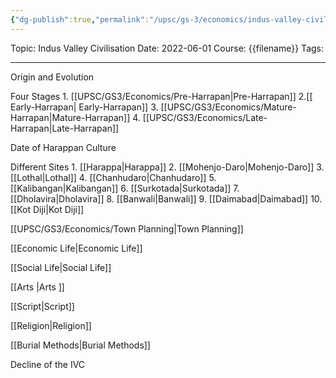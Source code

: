 ```yaml
---
{"dg-publish":true,"permalink":"/upsc/gs-3/economics/indus-valley-civilisation/","dgHomeLink":true,"dgPassFrontmatter":false}
---
```


Topic: Indus Valley Civilisation
Date: 2022-06-01
Course: {{filename}}
Tags: 

---



Origin and Evolution

Four Stages 
	1. [[UPSC/GS3/Economics/Pre-Harrapan|Pre-Harrapan]]
	2.[[ Early-Harrapan| Early-Harrapan]]
	3. [[UPSC/GS3/Economics/Mature-Harrapan|Mature-Harrapan]]
	4. [[UPSC/GS3/Economics/Late-Harrapan|Late-Harrapan]]

Date of Harappan Culture

Different Sites
	1. [[Harappa|Harappa]]
	2. [[Mohenjo-Daro|Mohenjo-Daro]]
	3. [[Lothal|Lothal]]
	4. [[Chanhudaro|Chanhudaro]]
	5. [[Kalibangan|Kalibangan]]
	6. [[Surkotada|Surkotada]]
	7. [[Dholavira|Dholavira]]
	8. [[Banwali|Banwali]]
	9. [[Daimabad|Daimabad]]
	10. [[Kot Diji|Kot Diji]]

[[UPSC/GS3/Economics/Town Planning|Town Planning]]

[[Economic Life|Economic Life]]

[[Social Life|Social Life]]

[[Arts |Arts ]]

[[Script|Script]]

[[Religion|Religion]]

[[Burial Methods|Burial Methods]]


Decline of the IVC

